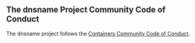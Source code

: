 ## The dnsname Project Community Code of Conduct

The dnsname project follows the [Containers Community Code of Conduct](https://github.com/containers/common/blob/main/CODE-OF-CONDUCT.md).
